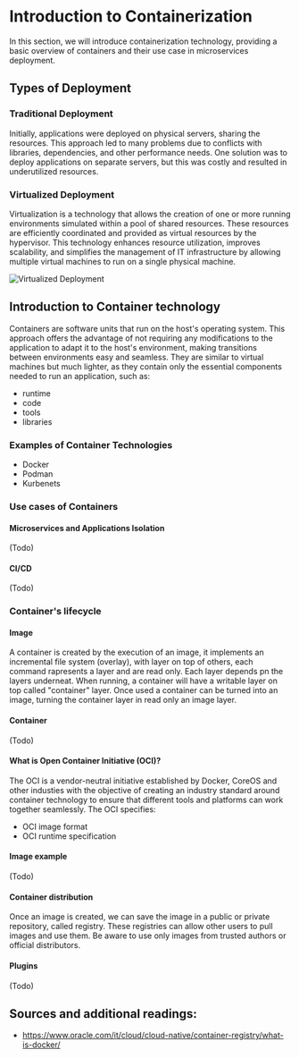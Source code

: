 # **Introduction to Containerization**

In this section, we will introduce containerization technology, providing a basic overview of containers and their use case in microservices deployment.

## Types of Deployment
### Traditional Deployment
Initially, applications were deployed on physical servers, sharing the resources. This approach led to many problems due to conflicts with libraries, dependencies, and other performance needs. One solution was to deploy applications on separate servers, but this was costly and resulted in underutilized resources.

### Virtualized Deployment
Virtualization is a technology that allows the creation of one or more running environments simulated within a pool of shared resources. These resources are efficiently coordinated and provided as virtual resources by the hypervisor. This technology enhances resource utilization, improves scalability, and simplifies the management of IT infrastructure by allowing multiple virtual machines to run on a single physical machine.

![Virtualized Deployment](real-world-project/images/VMS.png)


## Introduction to Container technology
Containers are software units that run on the host's operating system. This approach offers the advantage of not requiring any modifications to the application to adapt it to the host's environment, making transitions between environments easy and seamless.
They are similar to virtual machines but much lighter, as they contain only the essential components needed to run an application, such as:
- runtime
- code 
- tools 
- libraries

### Examples of Container Technologies

- Docker
- Podman 
- Kurbenets

### Use cases of Containers
#### Microservices and Applications Isolation
(Todo)
#### CI/CD
(Todo)


### Container's lifecycle
#### Image
A container is created by the execution of an image, it implements an incremental file system (overlay), with layer on top of others, each command rapresents a layer and are read only. Each layer depends pn the layers underneat. When running, a container will have a writable layer on top called "container" layer.
Once used a container can be turned into an image, turning the container layer in read only an image layer.




#### Container
(Todo)


#### What is Open Container Initiative (OCI)?
The OCI is a vendor-neutral initiative established by Docker, CoreOS and other industies with the objective of creating an industry standard around container technology to ensure that different tools and platforms can work together seamlessly.
The OCI specifies:
- OCI image format
- OCI runtime specification

#### Image example
(Todo)


#### Container distribution
Once an image is created, we can save the image in a public or private repository, called registry.
These registries can allow other users to pull images and use them. Be aware to use only images from trusted
authors or official distributors.

#### Plugins
(Todo)











## Sources and additional readings:
- https://www.oracle.com/it/cloud/cloud-native/container-registry/what-is-docker/









